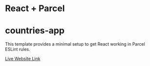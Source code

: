 # React + Parcel

# countries-app

This template provides a minimal setup to get React working in Parcel ESLint rules.

<a href="https://countries-app-prod.netlify.app/" target="blank">Live Website Link</a>
